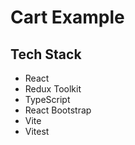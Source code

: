 # Cart Example

## Tech Stack

- React
- Redux Toolkit
- TypeScript
- React Bootstrap
- Vite
- Vitest
